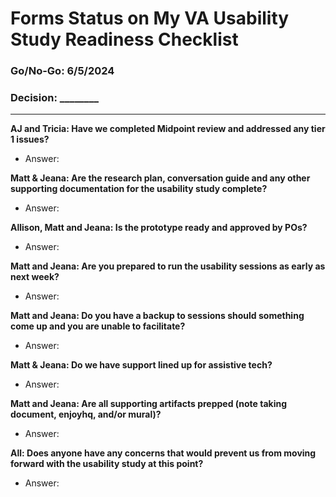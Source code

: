 # Forms Status on My VA Usability Study Readiness Checklist

### Go/No-Go: 6/5/2024

### Decision: ________ 

---

**AJ and Tricia: Have we completed Midpoint review and addressed any tier 1 issues?**
- Answer: 

**Matt & Jeana: Are the research plan, conversation guide and any other supporting documentation for the usability study complete?**
- Answer:

**Allison, Matt and Jeana: Is the prototype ready and approved by POs?**
- Answer: 

**Matt and Jeana: Are you prepared to run the usability sessions as early as next week?**
- Answer: 

**Matt and Jeana: Do you have a backup to sessions should something come up and you are unable to facilitate?**
- Answer: 

**Matt & Jeana: Do we have support lined up for assistive tech?**
- Answer: 

**Matt and Jeana: Are all supporting artifacts prepped (note taking document, enjoyhq, and/or mural)?**
- Answer: 

**All: Does anyone have any concerns that would prevent us from moving forward with the usability study at this point?**
- Answer: 
